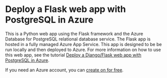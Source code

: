 # Deploy a Flask web app with PostgreSQL in Azure

This is a Python web app using the Flask framework and the Azure Database for PostgreSQL relational database service. The Flask app is hosted in a fully managed Azure App Service. This app is designed to be be run locally and then deployed to Azure. For more information on how to use this web app, see the tutorial [Deploy a Django/Flask web app with PostgreSQL in Azure](TBD).

If you need an Azure account, you can [create on for free](https://azure.microsoft.com/en-us/free/).